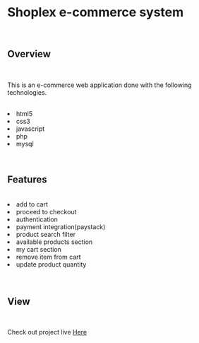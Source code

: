 
   <h1>Shoplex e-commerce system</h1>
   <br />
   <h2>Overview</h2>
   <br />
   <p>This is an e-commerce web application done with the following technologies.
      <br /><br />
      <li>html5</li>
      <li>css3</li>
      <li>javascript</li>
      <li>php</li>
      <li>mysql</li>
   </p>
   <br />
   <h2>Features</h2>
   <br />
      <li>add to cart</li>
      <li>proceed to checkout</li>
      <li>authentication</li>
      <li>payment integration(paystack)</li>
      <li>product search filter</li>
      <li>available products section</li>
      <li>my cart section</li>
      <li>remove item from cart</li>
      <li>update product quantity</li>
      <br /><br />
      <h2>View</h2>
      <br />
      <p>Check out project live <a href="#">Here</a></p>
